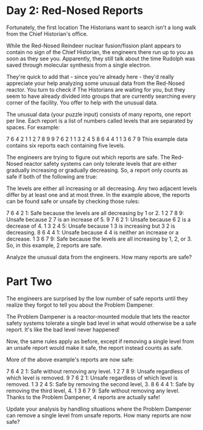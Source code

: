 # Day 2: Red-Nosed Reports
Fortunately, the first location The Historians want to search isn't a long walk
from the Chief Historian's office.

While the Red-Nosed Reindeer nuclear fusion/fission plant appears to contain no
sign of the Chief Historian, the engineers there run up to you as soon as they
see you. Apparently, they still talk about the time Rudolph was saved through
molecular synthesis from a single electron.

They're quick to add that - since you're already here - they'd really appreciate
your help analyzing some unusual data from the Red-Nosed reactor. You turn to
check if The Historians are waiting for you, but they seem to have already
divided into groups that are currently searching every corner of the facility.
You offer to help with the unusual data.

The unusual data (your puzzle input) consists of many reports, one report per
line. Each report is a list of numbers called levels that are separated by
spaces. For example:

7 6 4 2 1
1 2 7 8 9
9 7 6 2 1
1 3 2 4 5
8 6 4 4 1
1 3 6 7 9
This example data contains six reports each containing five levels.

The engineers are trying to figure out which reports are safe. The Red-Nosed
reactor safety systems can only tolerate levels that are either gradually
increasing or gradually decreasing. So, a report only counts as safe if both
of the following are true:

The levels are either all increasing or all decreasing.
Any two adjacent levels differ by at least one and at most three.
In the example above, the reports can be found safe or unsafe by checking those
rules:

7 6 4 2 1: Safe because the levels are all decreasing by 1 or 2.
1 2 7 8 9: Unsafe because 2 7 is an increase of 5.
9 7 6 2 1: Unsafe because 6 2 is a decrease of 4.
1 3 2 4 5: Unsafe because 1 3 is increasing but 3 2 is decreasing.
8 6 4 4 1: Unsafe because 4 4 is neither an increase or a decrease.
1 3 6 7 9: Safe because the levels are all increasing by 1, 2, or 3.
So, in this example, 2 reports are safe.

Analyze the unusual data from the engineers. How many reports are safe?

# Part Two
The engineers are surprised by the low number of safe reports until they
realize they forgot to tell you about the Problem Dampener.

The Problem Dampener is a reactor-mounted module that lets the reactor safety
systems tolerate a single bad level in what would otherwise be a safe report.
It's like the bad level never happened!

Now, the same rules apply as before, except if removing a single level from an
unsafe report would make it safe, the report instead counts as safe.

More of the above example's reports are now safe:

7 6 4 2 1: Safe without removing any level.
1 2 7 8 9: Unsafe regardless of which level is removed.
9 7 6 2 1: Unsafe regardless of which level is removed.
1 3 2 4 5: Safe by removing the second level, 3.
8 6 4 4 1: Safe by removing the third level, 4.
1 3 6 7 9: Safe without removing any level.
Thanks to the Problem Dampener, 4 reports are actually safe!

Update your analysis by handling situations where the Problem Dampener can
remove a single level from unsafe reports. How many reports are now safe?
